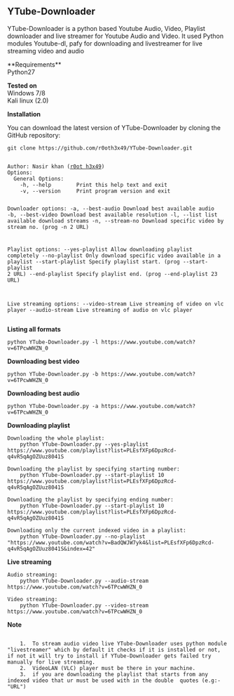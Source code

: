 ## YTube-Downloader
<p>YTube-Downloader is a python based Youtube Audio, Video, Playlist downloader and live streamer for Youtube Audio and Video. It used Python modules Youtube-dl, pafy for downloading and livestreamer for live streaming video and audio</p>
**Requirements**<br />
	 Python27
	 
**Tested on**<br />
	 Windows 7/8<br />
	 Kali linux (2.0)
	 
**Installation**
<p>You can download the latest version of YTube-Downloader by cloning the GitHub repository:</p>
<pre><code>git clone https://github.com/r0oth3x49/YTube-Downloader.git</pre></code>
<pre><code>
Author: Nasir khan (<a href="http://anonpakforce.blogspot.com/">r0ot h3x49</a>)
Options:
  General Options:
    -h, --help        Print this help text and exit
    -v, --version     Print program version and exit

  Downloader options:
    -a, --best-audio  Download best available audio
    -b, --best-video  Download best available resolution
    -l, --list        list available download streams
    -n, --stream-no   Download specific video by stream no. (prog -n 2 URL)

  Playlist options:
    --yes-playlist    Allow downloading playlist completely
    --no-playlist     Only download specific video available in a playlist
    --start-playlist  Specify playlist start. (prog --start-playlist 2 URL)
    --end-playlist    Specify playlist end. (prog --end-playlist 23 URL)

  Live streaming options:
    --video-stream    Live streaming of video on vlc player
    --audio-stream    Live streaming of audio on vlc player
  </code></pre>
  
**Listing all formats**
<pre><code>python YTube-Downloader.py -l https://www.youtube.com/watch?v=6TPcwWHZN_0</code></pre>
**Downloading best video**
<pre><code>python YTube-Downloader.py -b https://www.youtube.com/watch?v=6TPcwWHZN_0</code></pre>
**Downloading best audio**
<pre><code>python YTube-Downloader.py -a https://www.youtube.com/watch?v=6TPcwWHZN_0</code></pre>
**Downloading playlist**
<pre><code>Downloading the whole playlist:
	python YTube-Downloader.py --yes-playlist https://www.youtube.com/playlist?list=PLEsfXFp6DpzRcd-q4vR5qAgOZUuz8041S

Downloading the playlist by specifying starting number:
	python YTube-Downloader.py --start-playlist 10 https://www.youtube.com/playlist?list=PLEsfXFp6DpzRcd-q4vR5qAgOZUuz8041S
	
Downloading the playlist by specifying ending number:
	python YTube-Downloader.py --start-playlist 10 https://www.youtube.com/playlist?list=PLEsfXFp6DpzRcd-q4vR5qAgOZUuz8041S

Downloading only the current indexed video in a playlist:
	python YTube-Downloader.py --no-playlist "https://www.youtube.com/watch?v=BadQWJW7yk4&list=PLEsfXFp6DpzRcd-q4vR5qAgOZUuz8041S&index=42"</code></pre>
**Live streaming**
<pre><code>Audio streaming:
	python YTube-Downloader.py --audio-stream https://www.youtube.com/watch?v=6TPcwWHZN_0
	
Video streaming:
	python YTube-Downloader.py --video-stream https://www.youtube.com/watch?v=6TPcwWHZN_0</code></pre>

**Note**
<pre><code>	
	1.	To stream audio video live YTube-Downloader uses python module "livestreamer" which by default it checks if it is installed or not, if not it will try to install if YTube-Downloader gets failed try manually for live streaming.
	2.	VideoLAN (VLC) player must be there in your machine.
	3.	if you are downloading the playlist that starts from any indexed video that ur must be used with in the double 	quotes (e.g:- "URL")</code></pre>
	
